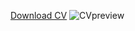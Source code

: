 [Download CV](https://github.com/user-attachments/files/17530793/Oleksii_Rohalskyi_CV-24.pdf)
![CVpreview](https://github.com/user-attachments/assets/efc34e23-4b9c-4601-a23f-de163d85ce58)


